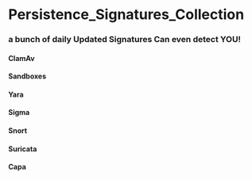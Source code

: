 # Persistence_Signatures_Collection
### a bunch of daily Updated Signatures Can even detect YOU!

#### ClamAv 
####  Sandboxes
####  Yara
####  Sigma
####  Snort
####  Suricata
####  Capa
